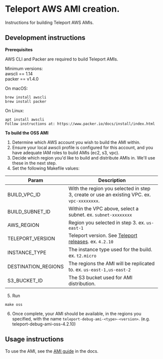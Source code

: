 # Teleport AWS AMI creation.

Instructions for building Teleport AWS AMIs. 

## Development instructions

**Prerequisites**

AWS CLI and Packer are required to build Teleport AMIs.

Minimum versions:  
awscli == 1.14  
packer == v1.4.0 

On macOS:

```
brew install awscli
brew install packer
```

On Linux:

```
apt install awscli
Follow instructions at: https://www.packer.io/docs/install/index.html
```

**To build the OSS AMI**

1. Determine which AWS account you wish to build the AMI within. 
2. Ensure your local awscli profile is configured for this account, and you have adequate IAM roles to build AMIs (ec2, s3, vpc). 
3. Decide which region you'd like to build and distribute AMIs in. We'll use these in the next step.
4. Set the following Makefile values:

| Param               | Description                                                                                                 |
|---------------------|-------------------------------------------------------------------------------------------------------------|
| BUILD_VPC_ID        | With the region you selected in step 3, create or use an existing VPC. ex. `vpc-xxxxxxxx`.                  |
| BUILD_SUBNET_ID     | Within the VPC above, select a subnet. ex. `subnet-xxxxxxxx`                                                |
| AWS_REGION          | Region you selected in step 3. ex. `us-east-1`                                                              |
| TELEPORT_VERSION    | Teleport version. See [Teleport releases](https://github.com/gravitational/teleport/releases). ex. `4.2.10` |
| INSTANCE_TYPE       | The instance type used for the build. ex. `t2.micro`                                                        |
| DESTINATION_REGIONS | The regions the AMI will be replicated to. ex. `us-east-1,us-east-2`                                        |
| S3_BUCKET_ID        | The S3 bucket used for AMI distribution.                                                                    |

5. Run 
```
make oss
```

6. Once complete, your AMI should be available, in the regions you specified, with the name  `teleport-debug-ami-<type>-<version>`. (e.g. teleport-debug-ami-oss-4.2.10)

## Usage instructions

To use the AMI, see the [AMI guide](https://gravitational.com/teleport/docs/aws_oss_guide/#single-oss-teleport-amis-manual-gui-setup) in the docs. 

